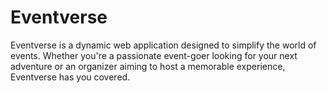# Eventverse
Eventverse is a dynamic web application designed to simplify the world of events. Whether you're a passionate event-goer looking for your next adventure or an organizer aiming to host a memorable experience, Eventverse has you covered.

